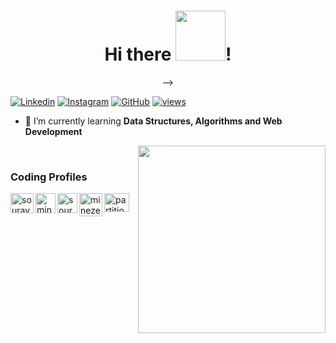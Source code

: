 <h1 align="center"> Hi there <img src="https://i.pinimg.com/originals/8a/a4/59/8aa4595fb24b6ed585dddac4622b2445.gif" width="80">!</h1>

<p align="center">
<!-- <--<img src="https://media.giphy.com/media/27c7Jo2GU5tpCEQT0y/giphy.gif" width="300"> --> -->
 
[![Linkedin](https://img.shields.io/badge/-LinkedIn-blue?style=flat-square&logo=Linkedin&logoColor=white&link=https://www.linkedin.com/in/sourav-khan-695869193/)](https://www.linkedin.com/in/sourav-khan-695869193/)
[![Instagram](https://img.shields.io/badge/-Instagram-red?style=flat-square&logo=Instagram&logoColor=white&link=https://www.instagram.com/s_o_u_rav0001/)](https://www.instagram.com/s_o_u_rav0001/)
[![GitHub](https://img.shields.io/badge/-Github-%23100000.svg?&style=flat-square&logo=github&logoColor=white&link=https://www.github.com/souravkhan12/)](https://www.github.com/souravkhan12/)
[![views](https://komarev.com/ghpvc/?username=souravkhan12&label=Profile%20views&color=0e75b6&style=flat)](https://github.com/souravkhan12)
</p> 


- 🌱 I’m currently learning **Data Structures, Algorithms and Web Development**

<!-- - 📄 Know about my experiences [here](https://souravkhan12.github.io/resume.pdf) -->

<img src="https://thumbs.gfycat.com/EvilNextDevilfish-size_restricted.gif" align="right" width="300">



<br/>

### Coding Profiles

<a href="https://www.codechef.com/users/sourav_78" target="blank"><img align="left" src="https://img.icons8.com/fluency/240/000000/codechef.png" alt="sourav khan" height="32" width="37" /></a>

<a href="https://www.hackerrank.com/minezero" target="blank"><img align="left" src="https://img.icons8.com/external-tal-revivo-color-tal-revivo/96/000000/external-hackerrank-is-a-technology-company-that-focuses-on-competitive-programming-logo-color-tal-revivo.png" alt="minezero" height="32" width="32" /></a>

<!-- <a href="https://codeforces.com/profile/khan" target="blank"><img align="left" src="https://img.icons8.com/external-tal-revivo-color-tal-revivo/48/000000/external-codeforces-programming-competitions-and-contests-programming-community-logo-color-tal-revivo.png" alt="khan" height="30" width="30" /></a> -->

<a href="https://www.leetcode.com/souravkhan654" target="blank"><img align="left" src="https://img.icons8.com/external-tal-revivo-shadow-tal-revivo/96/000000/external-level-up-your-coding-skills-and-quickly-land-a-job-logo-shadow-tal-revivo.png" alt="sourav khan" height="32" width="32" /></a>

<a href="https://atcoder.jp/users/minezero" target="blank"><img align="left" src="https://img.atcoder.jp/assets/top/img/logo_bk.svg" alt="minezero" height="37" width="37" /></a>

<a href="https://auth.geeksforgeeks.org/user/partition/profile" target="blank"><img align="left" src="https://cdn.jsdelivr.net/npm/simple-icons@3.0.1/icons/geeksforgeeks.svg" alt="partition/profile" height="30" width="40" /></a>

<br/>

